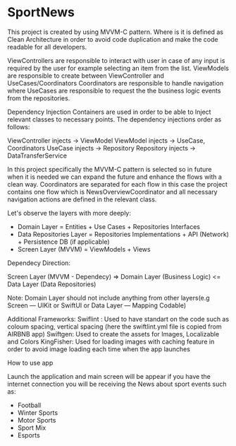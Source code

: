 # SportNews

This project is created by using MVVM-C pattern. Where is it is defined as Clean Architecture in order to avoid code duplication and make the code readable for all developers.

ViewControllers are responsible to interact with user in case of any input is required by the user for example selecting an item from the list.
ViewModels are responsible to create between ViewController and UseCases/Coordinators
Coordinators are responsible to handle navigation where UseCases are responsible to request the the business logic events from the repositories.

Dependency Injection Containers are used in order to be able to Inject relevant classes to necessary points.
The dependency injections order as follows:

ViewController injects -> ViewModel
ViewModel injects -> UseCase, Coordinators
UseCase injects -> Repository
Repository injects -> DataTransferService

In this project specifically the MVVM-C pattern is selected so in future when it is needed we can expand the future and enhance the flows with a clean way.
Coordinators are separated for each flow in this case the project contains one flow which is NewsOverviewCoordinator and all necessary navigation actions are defined in the relevant class.

Let's observe the layers with more deeply:

- Domain Layer = Entities + Use Cases + Repositories Interfaces
- Data Repositories Layer = Repositories Implementations + API (Network) + Persistence DB (if applicable)
- Screen Layer (MVVM) = ViewModels + Views

Dependecy Direction:

Screen Layer (MVVM - Dependecy) => Domain Layer (Business Logic) <= Data Layer (Data Repositories)

Note: Domain Layer should not include anything from other layers(e.g Screen — UIKit or SwiftUI or Data Layer — Mapping Codable)

Additional Frameworks:
Swiflint : Used to have standart on the code such as coloum spacing, vertical spacing (here the swiftlint.yml file is copied from AIRBNB app)
Swiftgen: Used to create the assets for Images, Localizable and Colors
KingFisher: Used for loading images with caching feature in order to avoid image loading each time when the app launches

How to use app

Launch the application and main screen will be appear if you have the internet connection you will be receiving the News about sport events such as:

- Football
- Winter Sports
- Motor Sports
- Sport Mix
- Esports
